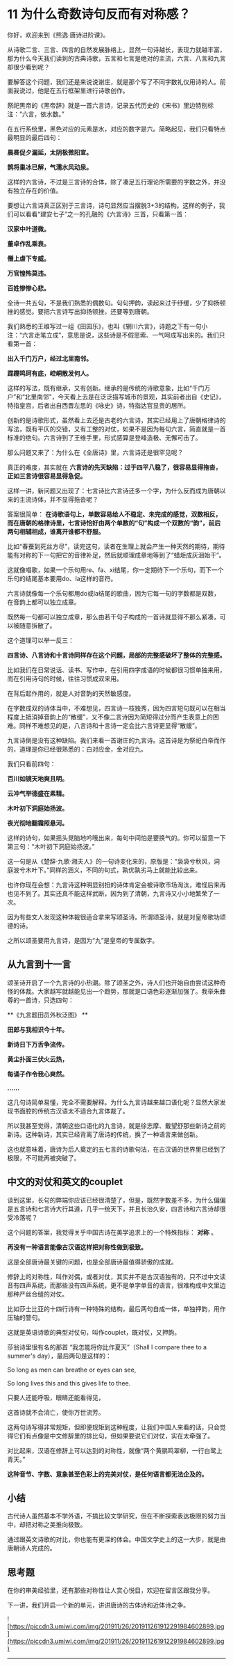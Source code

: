 # 11 为什么奇数诗句反而有对称感？

你好，欢迎来到《熊逸·唐诗进阶课》。

从诗歌二言、三言、四言的自然发展脉络上，显然一句诗越长，表现力就越丰富，那为什么今天我们读到的古典诗歌，五言和七言是绝对的主流，六言、八言和九言却很少看到呢？

要解答这个问题，我们还是来说说谢庄，就是那个写了不同字数礼仪用诗的人。前面我说过，他是在五行框架里进行诗歌创作。

祭祀黑帝的《黑帝辞》就是一首六言诗，记录五代历史的《宋书》里边特别标注：“六言，依水数。”

在五行系统里，黑色对应的元素是水，对应的数字是六。简略起见，我们只看特点最明显的最后四句：

 **晨晷促夕漏延，太阴极微阳宣。**

 **鹊将巢冰已解，气濡水风动泉。**

这样的六言诗，不过是三言诗的合体，除了凑足五行理论所需要的字数之外，并没有独立存在的价值。

要想让六言诗真正区别于三言诗，诗句显然应当摆脱3+3的结构。这样的例子，我们可以看看“建安七子”之一的孔融的《六言诗》三首，只看第一首：

 **汉家中叶道微。**

 **董卓作乱乘衰。**

 **僭上虐下专威。**

 **万官惶怖莫违。**

 **百姓惨惨心悲。**

全诗一共五句，不是我们熟悉的偶数句。句句押韵，读起来过于纾缓，少了抑扬顿挫的感觉。要把六言诗写出抑扬顿挫，还要等到唐朝。

我们熟悉的王维写过一组《田园乐》，也叫《辋川六言》，诗题之下有一句小注：“六言走笔立成”，意思是说，这些诗是不假思索、一气呵成写出来的。我们只看第一首：

 **出入千门万户，经过北里南邻。**

 **蹀躞鸣珂有底，崆峒散发何人。**

这样的写法，既有继承，又有创新。继承的是传统的诗歌意象，比如“千门万户”和“北里南邻”，今天看上去是在泛泛描写城市的景观，其实前者出自《史记》，特指皇宫，后者出自西晋左思的《咏史》诗，特指达官显贵的居所。

创新的是诗歌形式，虽然看上去还是古老的六言诗，其实已经用上了唐朝格律诗的写法，既有平仄的交错，又有工整的对仗，如果不是因为每句六言，简直就是一首标准的绝句。六言诗到了王维手里，形式感算是登峰造极、无懈可击了。

那么问题又来了：为什么在《全唐诗》里，六言诗还是很罕见呢？

真正的难度，其实就在 **六言诗的先天缺陷：过于四平八稳了，很容易显得拖沓，正如三言诗很容易显得急促。**

这样一讲，新问题又出现了：七言诗比六言诗还多一个字，为什么反而成为唐朝以来的主流诗体，并不显得拖沓呢？

答案很简单： **在诗歌语句上，单数容易给人不稳定、未完成的感觉，双数相反，而在唐朝的格律诗里，七言诗恰好由两个单数的“句”构成一个双数的“韵”，前后两句相辅相成，谁离开谁都不舒服。**

比如“春蚕到死丝方尽”，读完这句，读者在生理上就会产生一种天然的期待，期待能有对称的下一句把它的音律补足，然后就顺理成章地等到了“蜡炬成灰泪始干”。

这就像唱歌，如果一个乐句用re、fa、xi结尾，你一定期待下一个乐句，而下一个乐句的结尾基本要用do、la这样的音符。

六言诗就像每一个乐句都用do或la结尾的歌曲，因为它每一句的字数都是双数，在音韵上都可以独立成章。

既然每一句都可以独立成章，那么由若干句子构成的一首诗就显得不那么紧凑，可以被随意拆散了。

这个道理可以举一反三：

 **四言诗、八言诗和十言诗同样存在这个问题，局部的完整感破坏了整体的完整感。**

比如我们在日常说话、读书、写作中，在引用四字成语的时候都很习惯单独来用，而在引用诗句的时候，往往习惯成双来用。

在背后起作用的，就是人对音韵的天然敏感度。

在字数成双的诗体当中，不难想见，四言诗一枝独秀，因为四言短句既可以在相当程度上抵消掉音韵上的“散缓”，又不像二言诗因为简短得过分而产生表意上的困难。同样不难想见的是，八言诗和十言诗一定会比六言诗更显得“散缓”。

九言诗倒是没有这种缺陷。我们来看一首谢庄的九言诗。这首诗是为祭祀白帝而作的，道理是你已经很熟悉的：白对应金，金对应九。

我们只看前四句：

 **百川如镜天地爽且明。**

 **云冲气举德盛在素精。**

 **木叶初下洞庭始扬波。**

 **夜光彻地翻霜照悬河。**

这样的诗句，如果摇头晃脑地吟哦出来，每句中间怕是要换气的。你可以留意一下第三句：“木叶初下洞庭始扬波。”

这一句是从《楚辞·九歌·湘夫人》的一句诗变化来的，原版是：“袅袅兮秋风，洞庭波兮木叶下。”同样的涵义，不同的句式，孰优孰劣马上就能比较出来。

也许你现在会想：九言诗这种明显别扭的诗体肯定会被诗歌市场淘汰，难怪后来再也见不到了。其实还真不能这样武断，因为到了清朝，九言诗又小小地繁荣了一次。

因为有些文人发现这种体裁很适合拿来写颂圣诗。所谓颂圣诗，就是对皇帝歌功颂德的诗。

之所以颂圣要用九言诗，是因为“九”是皇帝的专属数字。

## 从九言到十一言

颂圣诗开启了一个九言诗的小热潮。除了颂圣之外，诗人们也开始自由尝试这种奇怪的体裁。大家越写就越能见出一个趋势，那就是口语色彩逐渐加强了。我举朱彝尊的一首诗，只选四句：

 **《九言题田员外秋泛图》
**

 **田郎与我相识今十年。**

 **新诗日下万舌争流传。**

 **黄尘扑面三伏火云热，**

 **每诵子作令我心爽然。**

 **……**

这几句诗简单易懂，完全不需要解释。为什么九言诗越来越口语化呢？显然大家发现书面腔的传统古汉语太不适合九言体裁了。

所以我甚至觉得，清朝这些口语化的九言诗，就是徐志摩、戴望舒那些新诗之前的新诗。这种新诗，其实已经背离了唐诗的传统，换了一种语言来做创新。

这也就意味着，唐诗为后人奠定的五七言的诗歌句法，在古汉语的世界里已经到了极限，不可能再被突破了。

## 中文的对仗和英文的couplet

谈到这里，长句的弊端你应该已经很清楚了，但是，既然字数差不多，为什么偏偏是五言诗和七言诗大行其道，几乎一统天下，并且长治久安，四言诗和六言诗却很受冷落呢？

这个问题的答案，我觉得关乎中国古诗在美学追求上的一个特殊指标： **对称** 。

 **再没有一种语言能像古汉语这样把对称性做到极致。**

这是全部唐诗最关键的问题，也是全部唐诗最值得骄傲的成就。

修辞上的对称性，叫作对偶，或者对仗，其实并不是古汉语独有的，只不过中文读音有四声系统，而那些没有四声系统，更不是单字单音的语言，很难构成中文里边那种严丝合缝的对仗。

比如莎士比亚的十四行诗有一种特殊的结构，最后两句自成一体，单独押韵，用作压轴的警句。

这就是英语诗歌的典型对仗句，叫作couplet，既对仗，又押韵。

莎翁诗里很有名的那首 “我怎能将你比作夏天”（Shall I compare thee to a summer's day），最后两句是这样的：

So long as men can breathe or eyes can see,

So long lives this and this gives life to thee.

只要人还能呼吸，眼睛还能看得见，

这首诗就不会消亡，使你万世流芳。

这两句诗写得非常规矩，但即便规矩到这种程度，让我们中国人来看的话，只会觉得它们有点像是中文修辞里的排比句，但如果要说它们对仗，实在太牵强了。

对比起来，汉语在修辞上可以达到的对称性，就像“两个黄鹂鸣翠柳，一行白鹭上青天。”

 **这种音节、字数、意象甚至色彩上的完美对仗，是任何语言都无法企及的。**

## 小结

古代诗人虽然基本不学外语，不搞比较文学研究，但在不断探索表达极限的努力当中，却把对称之美推向极致。

通过跟英文诗歌的对比，你也能有更深的体会。中国文学史上的这一大步，就是由唐朝诗人完成的。

## 思考题

在你的审美经验里，还有那些对称性让人赏心悦目，欢迎在留言区跟我分享。

下一讲，我们开启一个新的单元，讲讲唐诗的古体诗和近体诗之争。

![https://piccdn3.umiwi.com/img/201911/26/201911261912291984602899.jpg](https://piccdn3.umiwi.com/img/201911/26/201911261912291984602899.jpg)

---
